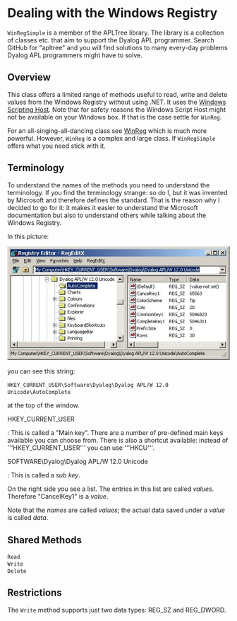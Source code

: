 # Dealing with the Windows Registry


`WinRegSimple` is a member of the APLTree library. The library is a collection of classes etc. that aim to support the Dyalog APL programmer. Search GitHub for "apltree" and you will find solutions to many every-day problems Dyalog APL programmers might have to solve.


## Overview

This class offers a limited range of methods useful to read, write and delete values from the Windows Registry without using .NET. It uses the [Windows Scripting Host](https://en.wikipedia.org/wiki/Windows_Script_Host). Note that for safety reasons the Windows Script Host might not be available on your Windows box. If that is the case settle for `WinReg`.

For an all-singing-all-dancing class see [WinReg](https://github.com/aplteam/WinReg) which is much more powerful. However, `WinReg` is a complex and large class. If `WinRegSimple` offers what you need stick with it.


## Terminology

To understand the names of the methods you need to understand the terminology. If you find the terminology strange: so do I, but it was invented by Microsoft and therefore defines the standard. That is the reason why I decided to go for it: it makes it easier to understand the Microsoft documentation but also to understand others while talking about the Windows Registry.

In this picture:

![](./EditReg.jpg)

you can see this string:

```
HKEY_CURRENT_USER\Software\Dyalog\Dyalog APL/W 12.0 Unicode\AutoComplete
```

at the top of the window.

HKEY_CURRENT_USER

: This is called a "Main key". There are a number of pre-defined main keys available you can choose from. There is also a shortcut available: instead of '''HKEY_CURRENT_USER''' you can use '''HKCU'''.


SOFTWARE\Dyalog\Dyalog APL/W 12.0 Unicode

: This is called a _sub key_.

On the right side you see a list. The entries in this list are called _values_. Therefore "CancelKey1" is a _value_.

Note that the _names_ are called _values_; the actual data saved under a _value_ is called _data_.


## Shared Methods

```
Read
Write
Delete
```

## Restrictions

The `Write` method supports just two data types: REG_SZ and REG_DWORD.